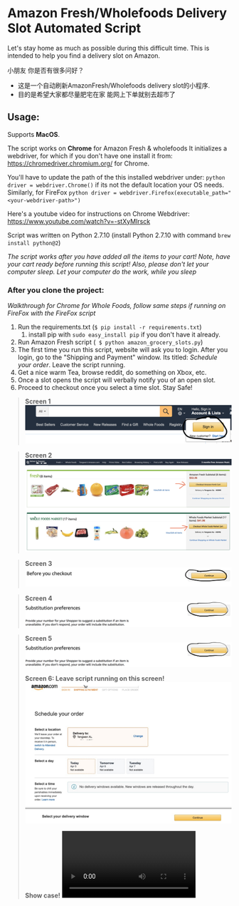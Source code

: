 # Amazon Fresh/Wholefoods Delivery Slot Automated Script
Let's stay home as much as possible during this difficult time. This is intended to help you find a delivery slot on Amazon.

小朋友 你是否有很多问好？
- 这是一个自动刷新AmazonFresh/Wholefoods delivery slot的小程序.
- 目的是希望大家都尽量肥宅在家 能网上下单就别去超市了

## Usage:
Supports **MacOS**.

The script works on **Chrome** for Amazon Fresh & wholefoods
It initializes a  webdriver, for which if you don't have one install it from: https://chromedriver.chromium.org/ for Chrome.

You'll have to update the path of the this installed webdriver under: ```python driver = webdriver.Chrome()``` if its not the default location your OS needs. Similarly, for FireFox ```python driver = webdriver.Firefox(executable_path="<your-webdriver-path>")```

Here's a youtube video for instructions on Chrome Webdriver:  
https://www.youtube.com/watch?v=-stXyMIrsck


Script was written on Python 2.7.10
(install Python 2.7.10 with command ```brew install python@2```)



_The script works after you have added all the items to your cart! Note, have your cart ready before running this script! Also, please don't let your computer sleep. Let your computer do the work, while you sleep_



### After you clone the project:
_Walkthrough for Chrome for Whole Foods, follow same steps if running on FireFox with the FireFox script_

1. Run the requirements.txt (```$ pip install -r requirements.txt```)
   1. install pip with ```sudo easy_install pip``` if you don't have it already.
2. Run Amazon Fresh script (``` $ python amazon_grocery_slots.py```)
3. The first time you run this script, website will ask you to login. After you login, go to the "Shipping and Payment" window. Its titled: _Schedule your order_. Leave the script running.
4. Get a nice warm Tea, browse reddit, do something on Xbox, etc.
5. Once a slot opens the script will verbally notify you of an open slot.
6. Proceed to checkout once you select a time slot. Stay Safe!

> __Screen 1__
![alt text](https://github.com/GentleWen/amazon-grocery-slots/blob/master/instruction_img/step1.png)

> __Screen 2__
![alt text](https://github.com/GentleWen/amazon-grocery-slots/blob/master/instruction_img/step2.png)

> __Screen 3__
![alt text](https://github.com/GentleWen/amazon-grocery-slots/blob/master/instruction_img/step3.png)

> __Screen 4__
![alt text](https://github.com/GentleWen/amazon-grocery-slots/blob/master/instruction_img/step4.png)

> __Screen 5__
![alt text](https://github.com/GentleWen/amazon-grocery-slots/blob/master/instruction_img/step5.png)
>
> __Screen 6: Leave script running on this screen!__
![alt text](https://github.com/GentleWen/amazon-grocery-slots/blob/master/instruction_img/step6.png)
>
> __Show case!__
![alt text](https://github.com/GentleWen/amazon-grocery-slots/blob/master/instruction_img/showcase.mov)
>